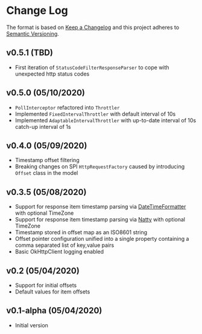 # Change Log
The format is based on [Keep a Changelog](http://keepachangelog.com/)
and this project adheres to [Semantic Versioning](http://semver.org/).

## v0.5.1 (TBD)
-   First iteration of `StatusCodeFilterResponseParser` to cope with unexpected http status codes

## v0.5.0 (05/10/2020)
-   `PollInterceptor` refactored into `Throttler`
-   Implemented `FixedIntervalThrottler` with default interval of 10s
-   Implemented `AdaptableIntervalThrottler` with up-to-date interval of 10s catch-up interval of 1s

## v0.4.0 (05/09/2020)
-   Timestamp offset filtering
-   Breaking changes on SPI `HttpRequestFactory` caused by introducing `Offset` class in the model 

## v0.3.5 (05/08/2020)
-   Support for response item timestamp parsing via [DateTimeFormatter](https://docs.oracle.com/javase/8/docs/api/java/time/format/DateTimeFormatter.html) with optional TimeZone
-   Support for response item timestamp parsing via [Natty](http://natty.joestelmach.com/) with optional TimeZone
-   Timestamp stored in offset map as an ISO8601 string
-   Offset pointer configuration unified into a single property containing a comma separated list of key,value pairs
-   Basic OkHttpClient logging enabled

## v0.2 (05/04/2020)
-   Support for initial offsets
-   Default values for item offsets

## v0.1-alpha (05/04/2020)
-   Initial version
